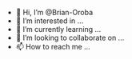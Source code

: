 - 👋 Hi, I’m @Brian-Oroba
- 👀 I’m interested in ...
- 🌱 I’m currently learning ...
- 💞️ I’m looking to collaborate on ...
- 📫 How to reach me ...

<!---
Brian-Oroba/Brian-Oroba is a ✨ special ✨ repository because its `README.md` (this file) appears on your GitHub profile.
You can click the Preview link to take a look at your changes.
--->
